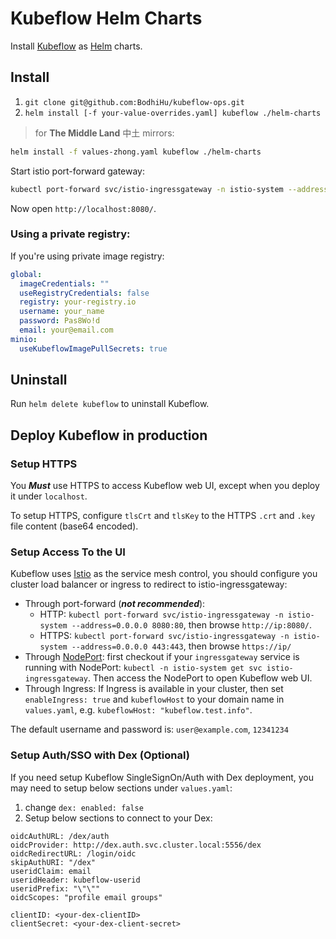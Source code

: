 # Kubeflow Helm Charts

Install [Kubeflow](https://www.kubeflow.org/) as [Helm](https://helm.sh/) charts.

## Install

1. `git clone git@github.com:BodhiHu/kubeflow-ops.git`
1. `helm install [-f your-value-overrides.yaml] kubeflow ./helm-charts`

> for **The Middle Land** 中土 mirrors:

```bash
helm install -f values-zhong.yaml kubeflow ./helm-charts
```

Start istio port-forward gateway:

```bash
kubectl port-forward svc/istio-ingressgateway -n istio-system --address=0.0.0.0 8080:80
```

Now open `http://localhost:8080/`.

### Using a private registry:

If you're using private image registry:

```yaml
global:
  imageCredentials: ""
  useRegistryCredentials: false
  registry: your-registry.io
  username: your_name
  password: Pas8Wo!d
  email: your@email.com
minio:
  useKubeflowImagePullSecrets: true
```

## Uninstall

Run `helm delete kubeflow` to uninstall Kubeflow.

## Deploy Kubeflow in production

### Setup HTTPS

You ***Must*** use HTTPS to access Kubeflow web UI, except when you deploy it under `localhost`.

To setup HTTPS, configure `tlsCrt` and `tlsKey` to the HTTPS `.crt` and `.key` file content (base64 encoded).

### Setup Access To the UI

Kubeflow uses [Istio](https://istio.io/) as the service mesh control, you should configure you cluster load balancer or ingress to redirect to istio-ingressgateway:

- Through port-forward (***not recommended***):
  - HTTP: `kubectl port-forward svc/istio-ingressgateway -n istio-system --address=0.0.0.0 8080:80`, then browse `http://ip:8080/`.
  - HTTPS: `kubectl port-forward svc/istio-ingressgateway -n istio-system --address=0.0.0.0 443:443`, then browse `https://ip/`
- Through [NodePort](https://kubernetes.io/zh/docs/concepts/services-networking/service/#type-nodeport): first checkout if your `ingressgateway` service is running with NodePort: `kubectl -n istio-system get svc istio-ingressgateway`. Then access the NodePort to open Kubeflow web UI.
- Through Ingress: If Ingress is available in your cluster, then set `enableIngress: true` and
  `kubeflowHost` to your domain name in `values.yaml`, e.g. `kubeflowHost: "kubeflow.test.info"`.

The default username and password is: `user@example.com`, `12341234`

### Setup Auth/SSO with Dex (Optional)

If you need setup Kubeflow SingleSignOn/Auth with Dex deployment, you may need to setup below sections under `values.yaml`:

1. change `dex: enabled: false`
2. Setup below sections to connect to your Dex:

```
oidcAuthURL: /dex/auth
oidcProvider: http://dex.auth.svc.cluster.local:5556/dex
oidcRedirectURL: /login/oidc
skipAuthURI: "/dex"
useridClaim: email
useridHeader: kubeflow-userid
useridPrefix: "\"\""
oidcScopes: "profile email groups"

clientID: <your-dex-clientID>
clientSecret: <your-dex-client-secret>
```
